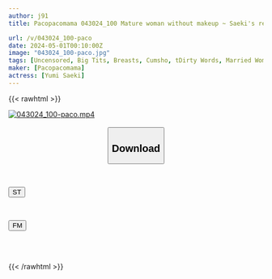 ```yaml
---
author: j91
title: Pacopacomama 043024_100 Mature woman without makeup ~ Saeki's real face ~ Yumi Saeki

url: /v/043024_100-paco
date: 2024-05-01T00:10:00Z
image: "043024_100-paco.jpg"
tags: [Uncensored, Big Tits, Breasts, Cumsho, tDirty Words, Married Woman, Mature Woman, Nice Ass, Sexy Legs, Shaved, Slender]
maker: [Pacopacomama]
actress: [Yumi Saeki]
---
```



{{< rawhtml >}}

<div class="video" data-videoid="mkxjlBq4j4Ib0xP">
    <a href="javascript:;">
        <img src="/v/043024_100-paco/043024_100-paco.jpg" width="WIDTH" height="HEIGHT" alt="043024_100-paco.mp4" loading="lazy">
    </a>
</div>

<script type="text/javascript" src="https://j91.asia/asset/on-demand-st.js"></script>

<br>
  <link rel="stylesheet" href="https://j91.asia/asset/bs5.css">
  
  <center>
  <button class="btn btn-primary" type="button" data-bs-toggle="collapse" data-bs-target=".multi-collapse" aria-expanded="false" aria-controls="multiCollapseExample1 multiCollapseExample2"><h2>Download</h2></button></center>
</p>
<div class="row">
  <div class="col">
    <div class="collapse multi-collapse" id="multiCollapseExample1">
      <div class="card card-body">
	      	      <br>
<div class="buttons">  
<p><a href="https://streamtape.to/v/mkxjlBq4j4Ib0xP" target="_blank"><button class="btn-hover color-3"><i class="fa fa-download"></i> ST</button></a></p></div>
    </div>
  </div>
</div>
  <div class="col">
    <div class="collapse multi-collapse" id="multiCollapseExample2">
      <div class="card card-body">
	      <br>
<div class="buttons">
<p><a href="https://filemoon.sx/d/xr34pnewfkeh" target="_blank"><button class="btn-hover color-8"><i class="fa fa-download"></i> FM</button></a></p></div>
<br><br>
      </div>
    </div>
  </div>
</div>

{{< /rawhtml >}}